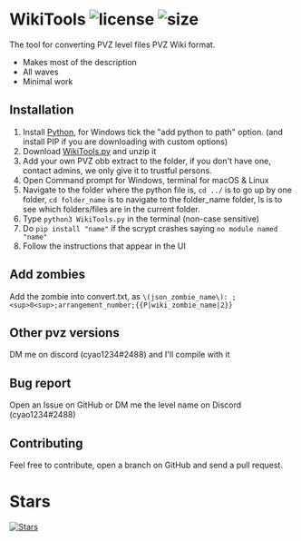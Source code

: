 # WikiTools ![license](https://img.shields.io/github/license/cheyao/WikiTools?style=flat&logo=apache) ![size](https://img.shields.io/github/languages/code-size/cheyao/WikiTools)

The tool for converting PVZ level files PVZ Wiki format.

- Makes most of the description
- All waves
- Minimal work


## Installation
1. Install [Python](https://www.python.org/downloads/), for Windows tick the "add python to path" option. (and install PIP if you are downloading with custom options)
2. Download [WikiTools.py](https://github.com/cheyao/WikiTools/archive/refs/heads/master.zip) and unzip it
3. Add your own PVZ obb extract to the folder, if you don't have one, contact admins, we only give it to trustful persons.
4. Open Command prompt for Windows, terminal for macOS & Linux
5. Navigate to the folder where the python file is, `cd ../` is to go up by one folder, `cd folder_name` is to navigate to the folder_name folder, ls is to see which folders/files are in the current folder.
6. Type `python3 WikiTools.py` in the terminal (non-case sensitive)
7. Do `pip install "name"` if the scrypt crashes saying `no module named "name"`
8. Follow the instructions that appear in the UI

## Add zombies
Add the zombie into convert.txt, as `\(json_zombie_name\): ;<sup>0<sup>;arrangement_number;{{P|wiki_zombie_name|2}}`

## Other pvz versions
DM me on discord (cyao1234#2488) and I'll compile with it

## Bug report
Open an Issue on GitHub or DM me the level name on Discord (cyao1234#2488)

## Contributing
Feel free to contribute, open a branch on GitHub and send a pull request.

# Stars
[![Stars](https://starchart.cc/cheyao/WikiTools.svg)](https://starchart.cc/cheyao/WikiTools)
